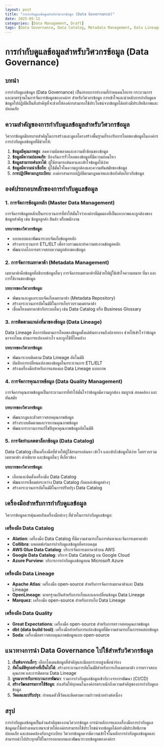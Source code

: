 ```yaml
---
layout: post
title: "การกำกับดูแลข้อมูลสำหรับวิศวกรข้อมูล (Data Governance)"
date: 2025-05-12
categories: [Data Management, Draft]
tags: [Data Governance, Data Catalog, Metadata Management, Data Lineage, Data Quality]
---
```


# การกำกับดูแลข้อมูลสำหรับวิศวกรข้อมูล (Data Governance)

## บทนำ

การกำกับดูแลข้อมูล (Data Governance) เป็นกรอบการทำงานที่กำหนดนโยบาย กระบวนการ และมาตรฐานในการจัดการข้อมูลขององค์กร สำหรับวิศวกรข้อมูล การเข้าใจและนำหลักการกำกับดูแลข้อมูลไปปฏิบัติเป็นสิ่งสำคัญที่จะช่วยให้องค์กรสามารถใช้ประโยชน์จากข้อมูลได้อย่างมีประสิทธิภาพและปลอดภัย

## ความสำคัญของการกำกับดูแลข้อมูลสำหรับวิศวกรข้อมูล

วิศวกรข้อมูลมีบทบาทสำคัญในการสร้างและดูแลโครงสร้างพื้นฐานที่รองรับการไหลของข้อมูลในองค์กร การกำกับดูแลข้อมูลที่ดีช่วยให้:

1. **ข้อมูลมีคุณภาพสูง**: ลดความผิดพลาดและความซ้ำซ้อนของข้อมูล
2. **ข้อมูลมีความปลอดภัย**: ป้องกันการรั่วไหลของข้อมูลที่มีความอ่อนไหว
3. **ข้อมูลสามารถค้นหาได้**: ผู้ใช้สามารถค้นหาและเข้าใจข้อมูลได้ง่าย
4. **ข้อมูลมีความน่าเชื่อถือ**: ผู้ใช้มั่นใจในความถูกต้องและความทันสมัยของข้อมูล
5. **การปฏิบัติตามกฎระเบียบ**: องค์กรสามารถปฏิบัติตามกฎหมายและข้อบังคับเกี่ยวกับข้อมูล

## องค์ประกอบหลักของการกำกับดูแลข้อมูล

### 1. การจัดการข้อมูลหลัก (Master Data Management)

การจัดการข้อมูลหลักเป็นกระบวนการที่ทำให้มั่นใจว่าองค์กรมีมุมมองที่เป็นเอกภาพและถูกต้องของข้อมูลสำคัญ เช่น ข้อมูลลูกค้า สินค้า หรือพนักงาน

**บทบาทของวิศวกรข้อมูล**:
- ออกแบบและพัฒนาระบบจัดเก็บข้อมูลหลัก
- สร้างกระบวนการ ETL/ELT เพื่อรวบรวมและทำความสะอาดข้อมูลหลัก
- พัฒนากลไกการตรวจสอบความถูกต้องของข้อมูล

### 2. การจัดการเมทาดาต้า (Metadata Management)

เมทาดาต้าคือข้อมูลที่อธิบายข้อมูลอื่นๆ การจัดการเมทาดาต้าที่ดีช่วยให้ผู้ใช้เข้าใจความหมาย ที่มา และการใช้งานของข้อมูล

**บทบาทของวิศวกรข้อมูล**:
- พัฒนาและดูแลระบบจัดเก็บเมทาดาต้า (Metadata Repository)
- สร้างกระบวนการอัตโนมัติในการเก็บรวบรวมเมทาดาต้า
- เชื่อมโยงเมทาดาต้ากับระบบอื่นๆ เช่น Data Catalog หรือ Business Glossary

### 3. การติดตามแหล่งที่มาของข้อมูล (Data Lineage)

Data Lineage คือการติดตามการไหลของข้อมูลตั้งแต่ต้นทางจนถึงปลายทาง ช่วยให้เข้าใจว่าข้อมูลมาจากไหน ผ่านการแปลงอย่างไร และถูกใช้ที่ไหนบ้าง

**บทบาทของวิศวกรข้อมูล**:
- พัฒนาระบบติดตาม Data Lineage อัตโนมัติ
- บันทึกการเปลี่ยนแปลงของข้อมูลในกระบวนการ ETL/ELT
- สร้างเครื่องมือสำหรับการแสดงผล Data Lineage แบบภาพ

### 4. การจัดการคุณภาพข้อมูล (Data Quality Management)

การจัดการคุณภาพข้อมูลเป็นกระบวนการที่ทำให้มั่นใจว่าข้อมูลมีความถูกต้อง สมบูรณ์ สอดคล้อง และทันสมัย

**บทบาทของวิศวกรข้อมูล**:
- พัฒนากฎและตัวตรวจสอบคุณภาพข้อมูล
- สร้างระบบติดตามและรายงานคุณภาพข้อมูล
- พัฒนากระบวนการแก้ไขปัญหาคุณภาพข้อมูลอัตโนมัติ

### 5. การจัดทำแคตตาล็อกข้อมูล (Data Catalog)

Data Catalog เป็นเครื่องมือที่ช่วยให้ผู้ใช้สามารถค้นหา เข้าใจ และเข้าถึงข้อมูลได้ง่าย โดยรวบรวมเมทาดาต้า คำอธิบาย และข้อมูลอื่นๆ ที่เกี่ยวข้อง

**บทบาทของวิศวกรข้อมูล**:
- เลือกและติดตั้งเครื่องมือ Data Catalog
- พัฒนาการเชื่อมต่อระหว่าง Data Catalog กับแหล่งข้อมูลต่างๆ
- สร้างกระบวนการอัตโนมัติในการปรับปรุง Data Catalog

## เครื่องมือสำหรับการกำกับดูแลข้อมูล

วิศวกรข้อมูลควรคุ้นเคยกับเครื่องมือต่างๆ ที่ช่วยในการกำกับดูแลข้อมูล:

### เครื่องมือ Data Catalog
- **Alation**: เครื่องมือ Data Catalog ที่มีความสามารถในการค้นหาและจัดการเมทาดาต้า
- **Collibra**: แพลตฟอร์มการกำกับดูแลข้อมูลที่ครอบคลุม
- **AWS Glue Data Catalog**: บริการจัดการเมทาดาต้าบน AWS
- **Google Data Catalog**: บริการ Data Catalog บน Google Cloud
- **Azure Purview**: บริการการกำกับดูแลข้อมูลบน Microsoft Azure

### เครื่องมือ Data Lineage
- **Apache Atlas**: เครื่องมือ open-source สำหรับการจัดการเมทาดาต้าและ Data Lineage
- **OpenLineage**: มาตรฐานเปิดสำหรับการเก็บและแลกเปลี่ยนข้อมูล Data Lineage
- **Marquez**: เครื่องมือ open-source สำหรับการเก็บ Data Lineage

### เครื่องมือ Data Quality
- **Great Expectations**: เครื่องมือ open-source สำหรับการตรวจสอบคุณภาพข้อมูล
- **dbt (data build tool)**: เครื่องมือสำหรับการแปลงข้อมูลที่มีความสามารถในการทดสอบข้อมูล
- **Soda**: เครื่องมือตรวจสอบคุณภาพข้อมูลแบบ open-source

## แนวทางการนำ Data Governance ไปใช้สำหรับวิศวกรข้อมูล

1. **เริ่มต้นจากเล็กๆ**: เลือกโดเมนข้อมูลที่สำคัญและมีผลกระทบสูงเพื่อนำร่อง
2. **อัตโนมัติทุกอย่างที่เป็นไปได้**: สร้างกระบวนการอัตโนมัติสำหรับการเก็บเมทาดาต้า การตรวจสอบคุณภาพ และการติดตาม Data Lineage
3. **บูรณาการกับกระบวนการพัฒนา**: รวมการกำกับดูแลข้อมูลเข้ากับวงจรการพัฒนา (CI/CD)
4. **สร้างวัฒนธรรมการใช้ข้อมูล**: ส่งเสริมให้ทุกคนในองค์กรตระหนักถึงความสำคัญของการกำกับดูแลข้อมูล
5. **วัดผลและปรับปรุง**: กำหนดตัวชี้วัดและติดตามความก้าวหน้าอย่างต่อเนื่อง

## สรุป

การกำกับดูแลข้อมูลเป็นส่วนสำคัญของงานวิศวกรข้อมูล การนำหลักการและเครื่องมือการกำกับดูแลข้อมูลมาใช้อย่างเหมาะสมจะช่วยให้องค์กรสามารถใช้ประโยชน์จากข้อมูลได้อย่างมีประสิทธิภาพ ปลอดภัย และสอดคล้องกับกฎระเบียบ วิศวกรข้อมูลควรมีความเข้าใจในหลักการกำกับดูแลข้อมูลและสามารถนำไปประยุกต์ใช้ในการออกแบบและพัฒนาระบบข้อมูลขององค์กร
